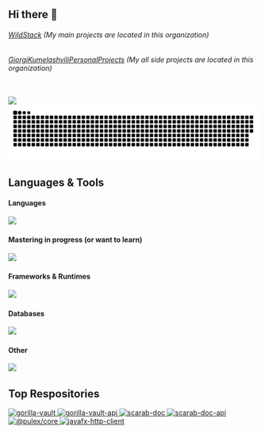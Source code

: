 ## Hi there 👋

###### [WildStack](https://github.com/WildStack) (My main projects are located in this organization)
###### [GiorgiKumelashviliPersonalProjects](https://github.com/GiorgiKumelashviliPersonalProjects) (My all side projects are located in this organization)

<br/>

<img height="200" src="https://github-readme-stats.vercel.app/api/top-langs/?username=GiorgiKumelashvili&langs_count=6&layout=compact&theme=tokyonight&hide_border=true&hide=HTML&custom_title=Top%20Languages"/>
<img src="https://raw.githubusercontent.com/mistricky/mistricky/ac231765d4d81c46cc5fe158122b88f4df25f300/github-contribution-grid-snake.svg" />

## Languages & Tools

#### Languages

<img src="https://skillicons.dev/icons?i=js,ts,html,css,dart,python"/>

#### Mastering in progress (or want to learn)

<img src="https://skillicons.dev/icons?i=rust,cpp,cs,bash,elixir"/>

#### Frameworks & Runtimes

<img src="https://skillicons.dev/icons?i=nodejs,nestjs,express,react,solidjs,vue,next,flutter,docker,kafka,elasticsearch"/>

#### Databases

<img src="https://skillicons.dev/icons?i=mysql,postgresql,mongodb,redis"/>

#### Other

<img src="https://skillicons.dev/icons?i=git,aws,linux,nginx,npm,prisma,tauri"/>

## Top Respositories

<p align="left">
  <a href="https://github.com/WildStack/gorilla-vault">
    <img 
      width="278" 
      alt="gorilla-vault"
      src="https://denvercoder1-github-readme-stats.vercel.app/api/pin/?username=WildStack&repo=gorilla-vault&theme=react&bg_color=1F222E&title_color=F8D866&hide_border=true&icon_color=F8D866&show_icons=true" 
    />
  </a>
  <a href="https://github.com/WildStack/gorilla-vault-api">
    <img 
      width="278"
      alt="gorilla-vault-api"
      src="https://denvercoder1-github-readme-stats.vercel.app/api/pin/?username=WildStack&repo=gorilla-vault-api&theme=react&bg_color=1F222E&title_color=F8D866&hide_border=true&icon_color=F8D866&show_icons=true"
    />
  </a>
  <a href="https://github.com/WildStack/scarab-doc">
    <img 
      width="278"
      alt="scarab-doc"
      src="https://denvercoder1-github-readme-stats.vercel.app/api/pin/?username=WildStack&repo=scarab-doc&theme=react&bg_color=1F222E&title_color=F8D866&hide_border=true&icon_color=F8D866&show_icons=true"
    />
  </a>
  <a href="https://github.com/WildStack/scarab-doc-api">
    <img 
      width="278"
      alt="scarab-doc-api"
      src="https://denvercoder1-github-readme-stats.vercel.app/api/pin/?username=WildStack&repo=scarab-doc-api&theme=react&bg_color=1F222E&title_color=F8D866&hide_border=true&icon_color=F8D866&show_icons=true"
    />
  </a>
  <a href="https://github.com/WildStack/pulex">
    <img 
      width="278"
      alt="@pulex/core"
      src="https://denvercoder1-github-readme-stats.vercel.app/api/pin/?username=WildStack&repo=pulex&theme=react&bg_color=1F222E&title_color=F8D866&hide_border=true&icon_color=F8D866&show_icons=true"
    />
  </a>
  <a href="https://github.com/GiorgiKumelashviliPersonalProjects/javafx-http-client">
    <img 
      width="278"
      alt="javafx-http-client"
      src="https://denvercoder1-github-readme-stats.vercel.app/api/pin/?username=GiorgiKumelashviliPersonalProjects&repo=javafx-http-client&theme=react&bg_color=1F222E&title_color=F8D866&hide_border=true&icon_color=F8D866&show_icons=true"
    />
  </a>
</p>
